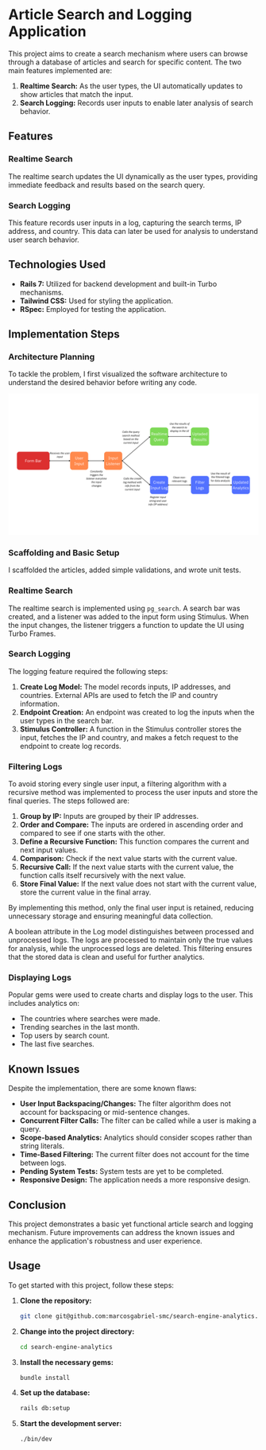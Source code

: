 # Article Search and Logging Application

This project aims to create a search mechanism where users can browse through a database of articles and search for specific content. The two main features implemented are:

1. **Realtime Search:** As the user types, the UI automatically updates to show articles that match the input.
2. **Search Logging:** Records user inputs to enable later analysis of search behavior.

## Features

### Realtime Search

The realtime search updates the UI dynamically as the user types, providing immediate feedback and results based on the search query.

### Search Logging

This feature records user inputs in a log, capturing the search terms, IP address, and country. This data can later be used for analysis to understand user search behavior.

## Technologies Used

- **Rails 7:** Utilized for backend development and built-in Turbo mechanisms.
- **Tailwind CSS:** Used for styling the application.
- **RSpec:** Employed for testing the application.

## Implementation Steps

### Architecture Planning

To tackle the problem, I first visualized the software architecture to understand the desired behavior before writing any code.

![Software Architecture](/app/assets/images/realtime-seach-architecture.png)

### Scaffolding and Basic Setup

I scaffolded the articles, added simple validations, and wrote unit tests.

### Realtime Search

The realtime search is implemented using `pg_search`. A search bar was created, and a listener was added to the input form using Stimulus. When the input changes, the listener triggers a function to update the UI using Turbo Frames.

### Search Logging

The logging feature required the following steps:

1. **Create Log Model:** The model records inputs, IP addresses, and countries. External APIs are used to fetch the IP and country information.
2. **Endpoint Creation:** An endpoint was created to log the inputs when the user types in the search bar.
3. **Stimulus Controller:** A function in the Stimulus controller stores the input, fetches the IP and country, and makes a fetch request to the endpoint to create log records.

### Filtering Logs

To avoid storing every single user input, a filtering algorithm with a recursive method was implemented to process the user inputs and store the final queries. The steps followed are:

1. **Group by IP:** Inputs are grouped by their IP addresses.
2. **Order and Compare:** The inputs are ordered in ascending order and compared to see if one starts with the other.
3. **Define a Recursive Function:** This function compares the current and next input values.
4. **Comparison:** Check if the next value starts with the current value.
5. **Recursive Call:** If the next value starts with the current value, the function calls itself recursively with the next value.
6. **Store Final Value:** If the next value does not start with the current value, store the current value in the final array.

By implementing this method, only the final user input is retained, reducing unnecessary storage and ensuring meaningful data collection.

A boolean attribute in the Log model distinguishes between processed and unprocessed logs. The logs are processed to maintain only the true values for analysis, while the unprocessed logs are deleted. This filtering ensures that the stored data is clean and useful for further analytics.

### Displaying Logs

Popular gems were used to create charts and display logs to the user. This includes analytics on:

- The countries where searches were made.
- Trending searches in the last month.
- Top users by search count.
- The last five searches.

## Known Issues

Despite the implementation, there are some known flaws:

- **User Input Backspacing/Changes:** The filter algorithm does not account for backspacing or mid-sentence changes.
- **Concurrent Filter Calls:** The filter can be called while a user is making a query.
- **Scope-based Analytics:** Analytics should consider scopes rather than string literals.
- **Time-Based Filtering:** The current filter does not account for the time between logs.
- **Pending System Tests:** System tests are yet to be completed.
- **Responsive Design:** The application needs a more responsive design.

## Conclusion

This project demonstrates a basic yet functional article search and logging mechanism. Future improvements can address the known issues and enhance the application's robustness and user experience.

## Usage

To get started with this project, follow these steps:

1. **Clone the repository:**

   ```sh
   git clone git@github.com:marcosgabriel-smc/search-engine-analytics.git

   ```

2. **Change into the project directory:**

   ```sh
   cd search-engine-analytics

   ```

3. **Install the necessary gems:**

   ```sh
   bundle install

   ```

4. **Set up the database:**

   ```sh
   rails db:setup

   ```

5. **Start the development server:**

   ```sh
   ./bin/dev
   ```
